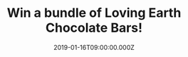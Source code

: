 ---
campaign-uuid: "c-105d2fee-311c-4d43-84fe-f80a1f511265"
type: "Competition"
category: "Food"
date: "2019-01-16T09:00:00.000Z"
end-date: "2019-02-16T23:59:00.000Z"
disable-form: false
is_promoted: false
has_entry_page: true
title: "Win a bundle of Loving Earth Chocolate Bars!"
competition-description: "<p>After the success of our previous competition with ethical\
  \ organic chocolate company, Loving Earth, we’re back with more of their chocolatey\
  \ goodness! We’re giving away 8 of their bars to one NME AAA member including: \
  \ Crunchy Mint Dark Chocolate, Dark Chocolate, Hazelnut Mylk Chocolate, Lemon Cheesecake\
  \ Caramel Chocolate, Creamy Chocolate, Salted Caramel and 3 of their 30g hearts!</p>\n\
  <p>Want to try their amazing chocolates? Click below for a chance to win!</p>\n"
hero-header: "Win a bundle of Loving Earth Chocolate Bars!"
terms-confirmation: "N/A"
banner-img: "https://assets.expresslyapp.com/asset-126c0e83-c252-4c4d-a995-0ac7d26eea01.jpg"
logo-left-href: "aaa.nme.com"
logo-left-image: "https://assets.expresslyapp.com/asset-0c091ad2-37ea-40fc-b005-a489946598f6.jpg"
logo-left-title: "NME AAA"
bg-image-hero: "https://assets.expresslyapp.com/asset-c17d56af-c1ad-479a-99c6-b61e35433f54.jpg"
bg-image-first: "https://assets.expresslyapp.com/asset-a45a2619-eef1-462e-b296-629fd87f70eb.jpg"
bg-image-second: "https://assets.expresslyapp.com/asset-3bbc6889-6527-415a-9d18-6887dcc3b2a7.jpg"
bg-image-third: "https://assets.expresslyapp.com/asset-23c7a98a-5302-45dc-be3d-cce5663e8b42.jpg"
section1-content: "<p>Loving Earth is an ethically driven chocolate company that believes\
  \ that Food is Sacred. They make healthy indulgences, in a way that’s good for our\
  \ planet that is our 100% plant-based chocolate, from cacao grown by the Ashaninka\
  \ community at the Amazon River in Peru, where the cacao bean originates.</p>\n\
  <p>They’re “made from plants, wrapped in plants and sourced from the source” – all\
  \ of their chocolate bars are wrapped in a clear film that is 100% plant-based,\
  \ 100% compostable and made from renewable sources! </p>\n"
section2-content: "<p>Organic, no numbers or preservatives, only real whole food!</p>\n\
  <p>At Loving Earth they're blessed with the best team in the world who ensure that\
  \ their organic fairly traded ingredients become the high-quality products which\
  \ end up in your hands.</p>\n<p>With over a dozen countries represented, they are\
  \ truly an international ensemble!</p>\n"
section3-content: "<p>If you can't wait to try their amazing range of chocolates,\
  \ now you can!</p>\n<p>Enter the form below for a chance to win a bundle of Loving\
  \ Earth Chocolate Bars including: Crunchy Mint Dark Chocolate, Dark Chocolate, Hazelnut\
  \ Mylk Chocolate, Lemon Cheesecake Caramel Chocolate, Creamy Chocolate, Salted Caramel\
  \ and 3 of their 30g hearts!</p>\n"
entry-title: "Win a bundle of Loving Earth Chocolate Bars!"
entry-content: "<p>Enter the draw to win a bundle of Loving Earth Chocolate Bars by\
  \ completing the form below before 23:59 on 16th of February 2019.</p>\n"
has-winner: true
winner-title: "CONGRATULATIONS to Rachael who won an incredible bundle of Loving Earth\
  \ chocolate bars!"
winner-banner: "https://assets.expresslyapp.com/asset-a14e25d5-7eb0-4286-8b78-ea7842f149fc.jpg"
prize-description: "A bundle of Loving Earth Chocolate Bars including: Crunchy Mint\
  \ Dark Chocolate, Dark Chocolate, Hazelnut Mylk Chocolate, Lemon Cheesecake Caramel\
  \ Chocolate, Creamy Chocolate, Salted Caramel and 3 of their 30g hearts"
special-conditions: "Multiple entries are allowed up to one every day."
country-restrictions:
- "GB"
---